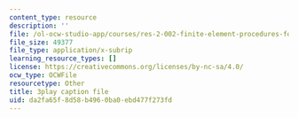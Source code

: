 ```yaml
---
content_type: resource
description: ''
file: /ol-ocw-studio-app/courses/res-2-002-finite-element-procedures-for-solids-and-structures-spring-2010/da2fa65f8d58b4960ba0ebd477f273fd_BH06RODmHsc.srt
file_size: 49377
file_type: application/x-subrip
learning_resource_types: []
license: https://creativecommons.org/licenses/by-nc-sa/4.0/
ocw_type: OCWFile
resourcetype: Other
title: 3play caption file
uid: da2fa65f-8d58-b496-0ba0-ebd477f273fd
---
```

